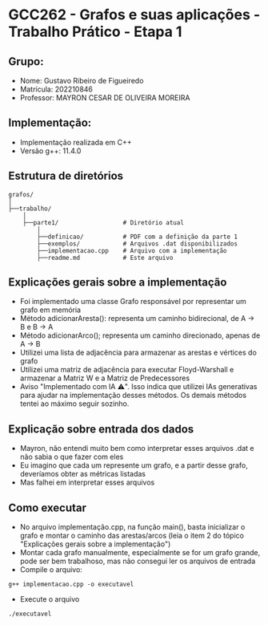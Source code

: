 # GCC262 - Grafos e suas aplicações - Trabalho Prático - Etapa 1

## Grupo:
- Nome: Gustavo Ribeiro de Figueiredo
- Matrícula: 202210846
- Professor: MAYRON CESAR DE OLIVEIRA MOREIRA

## Implementação:
- Implementação realizada em C++
- Versão g++: 11.4.0

## Estrutura de diretórios
```
grafos/
│
├──trabalho/
    │
    ├──parte1/                  # Diretório atual
        │
        ├──definicao/           # PDF com a definição da parte 1
        ├──exemplos/            # Arquivos .dat disponibilizados
        ├──implementacao.cpp    # Arquivo com a implementação
        ├──readme.md            # Este arquivo
```

## Explicações gerais sobre a implementação
- Foi implementado uma classe Grafo responsável por representar um grafo em memória
- Método adicionarAresta(): representa um caminho bidirecional, de A → B e B → A
- Método adicionarArco(); representa um caminho direcionado, apenas de A → B
- Utilizei uma lista de adjacência para armazenar as arestas e vértices do grafo
- Utilizei uma matriz de adjacência para executar Floyd-Warshall e armazenar a Matriz W e a Matriz de Predecessores
- Aviso "Implementado com IA ⚠️". Isso indica que utilizei IAs generativas para ajudar na implementação desses métodos. Os demais métodos tentei ao máximo seguir sozinho.

## Explicação sobre entrada dos dados
- Mayron, não entendi muito bem como interpretar esses arquivos .dat e não sabia o que fazer com eles
- Eu imagino que cada um represente um grafo, e a partir desse grafo, deveríamos obter as métricas listadas
- Mas falhei em interpretar esses arquivos

## Como executar
- No arquivo implementação.cpp, na função main(), basta inicializar o grafo e montar o caminho das arestas/arcos (leia o item 2 do tópico "Explicações gerais sobre a implementação")
- Montar cada grafo manualmente, especialmente se for um grafo grande, pode ser bem trabalhoso, mas não consegui ler os arquivos de entrada
- Compile o arquivo:
```
g++ implementacao.cpp -o executavel
```
- Execute o arquivo
```
./executavel
```

